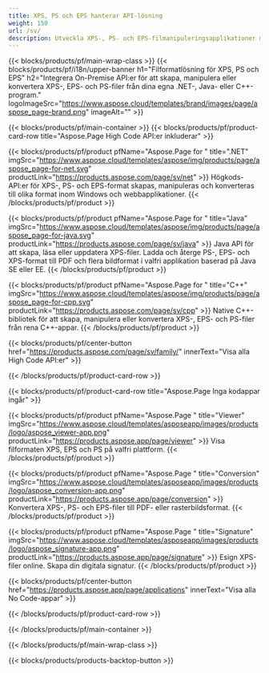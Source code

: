 ```yaml
---
title: XPS, PS och EPS hanterar API-lösning
weight: 150
url: /sv/
description: Utveckla XPS-, PS- och EPS-filmanipuleringsapplikationer med On-Premise eller Cloud API, eller använd helt enkelt plattformsoberoende appar för att visa, slå samman eller konvertera XPS-, PS- och EPS-filer.
---
```



{{< blocks/products/pf/main-wrap-class >}}
{{< blocks/products/pf/i18n/upper-banner h1="Filformatlösning för XPS, PS och EPS" h2="Integrera On-Premise API:er för att skapa, manipulera eller konvertera XPS-, EPS- och PS-filer från dina egna .NET-, Java- eller C++-program." logoImageSrc="https://www.aspose.cloud/templates/brand/images/page/aspose_page-brand.png" imageAlt="" >}}

{{< blocks/products/pf/main-container >}}
{{< blocks/products/pf/product-card-row title="Aspose.Page High Code API:er inkluderar" >}}

{{< blocks/products/pf/product pfName="Aspose.Page for " title=".NET" imgSrc="https://www.aspose.cloud/templates/aspose/img/products/page/aspose_page-for-net.svg" productLink="https://products.aspose.com/page/sv/net" >}}
Högkods-API:er för XPS-, PS- och EPS-format skapas, manipuleras och konverteras till olika format inom Windows och webbapplikationer.
{{< /blocks/products/pf/product >}}

{{< blocks/products/pf/product pfName="Aspose.Page for " title="Java" imgSrc="https://www.aspose.cloud/templates/aspose/img/products/page/aspose_page-for-java.svg" productLink="https://products.aspose.com/page/sv/java" >}}
Java API för att skapa, läsa eller uppdatera XPS-filer. Ladda och återge PS-, EPS- och XPS-format till PDF och flera bildformat i valfri applikation baserad på Java SE eller EE.
{{< /blocks/products/pf/product >}}

{{< blocks/products/pf/product pfName="Aspose.Page for " title="C++" imgSrc="https://www.aspose.cloud/templates/aspose/img/products/page/aspose_page-for-cpp.svg" productLink="https://products.aspose.com/page/sv/cpp" >}}
Native C++-bibliotek för att skapa, manipulera eller konvertera XPS-, EPS- och PS-filer från rena C++-appar.
{{< /blocks/products/pf/product >}}

{{< blocks/products/pf/center-button href="https://products.aspose.com/page/sv/family/" innerText="Visa alla High Code API:er" >}}

{{< /blocks/products/pf/product-card-row >}}

{{< blocks/products/pf/product-card-row title="Aspose.Page Inga kodappar ingår" >}}

{{< blocks/products/pf/product pfName="Aspose.Page " title="Viewer" imgSrc="https://www.aspose.cloud/templates/asposeapp/images/products/logo/aspose_viewer-app.png" productLink="https://products.aspose.app/page/viewer" >}}
Visa filformaten XPS, EPS och PS på valfri plattform.
{{< /blocks/products/pf/product >}}

{{< blocks/products/pf/product pfName="Aspose.Page " title="Conversion" imgSrc="https://www.aspose.cloud/templates/asposeapp/images/products/logo/aspose_conversion-app.png" productLink="https://products.aspose.app/page/conversion" >}}
Konvertera XPS-, PS- och EPS-filer till PDF- eller rasterbildsformat.
{{< /blocks/products/pf/product >}}

{{< blocks/products/pf/product pfName="Aspose.Page " title="Signature" imgSrc="https://www.aspose.cloud/templates/asposeapp/images/products/logo/aspose_signature-app.png" productLink="https://products.aspose.app/page/signature" >}}
Esign XPS-filer online. Skapa din digitala signatur.
{{< /blocks/products/pf/product >}}

{{< blocks/products/pf/center-button href="https://products.aspose.app/page/applications" innerText="Visa alla No Code-appar" >}}

{{< /blocks/products/pf/product-card-row >}}

{{< /blocks/products/pf/main-container >}}


{{< /blocks/products/pf/main-wrap-class >}}

{{< blocks/products/products-backtop-button >}}